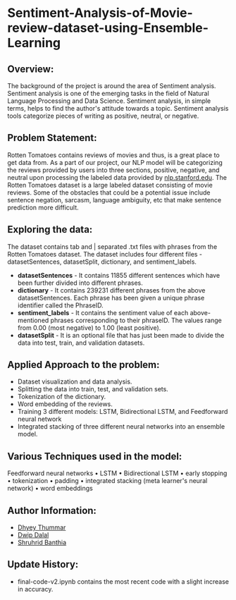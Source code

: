 # Sentiment-Analysis-of-Movie-review-dataset-using-Ensemble-Learning

## Overview:

The background of the project is around the area of Sentiment analysis. Sentiment analysis is one of the emerging tasks in the field of Natural Language Processing and Data Science. Sentiment analysis, in simple terms, helps to find the author&#39;s attitude towards a topic. Sentiment analysis tools categorize pieces of writing as positive, neutral, or negative.

## Problem Statement:

Rotten Tomatoes contains reviews of movies and thus, is a great place to get data from. As a part of our project, our NLP model will be categorizing the reviews provided by users into three sections, positive, negative, and neutral upon processing the labeled data provided by [nlp.stanford.edu](https://nlp.stanford.edu/sentiment/code.html). The Rotten Tomatoes dataset is a large labeled dataset consisting of movie reviews. Some of the obstacles that could be a potential issue include sentence negation, sarcasm, language ambiguity, etc that make sentence prediction more difficult.

## Exploring the data:

The dataset contains tab and | separated .txt files with phrases from the Rotten Tomatoes dataset. The dataset includes four different files - datasetSentences, datasetSplit, dictionary, and sentiment\_labels.

- **datasetSentences** - It contains 11855 different sentences which have been further divided into different phrases.
- **dictionary** - It contains 239231 different phrases from the above datasetSentences. Each phrase has been given a unique phrase identifier called the PhraseID.
- **sentiment\_labels** - It contains the sentiment value of each above-mentioned phrases corresponding to their phraseID. The values range from 0.00 (most negative) to 1.00 (least positive).
- **datasetSplit** - It is an optional file that has just been made to divide the data into test, train, and validation datasets.

## Applied Approach to the problem:

- Dataset visualization and data analysis.
- Splitting the data into train, test, and validation sets.
- Tokenization of the dictionary.
- Word embedding of the reviews.
- Training 3 different models: LSTM, Bidirectional LSTM, and Feedforward neural network
- Integrated stacking of three different neural networks into an ensemble model.

## Various Techniques used in the model:

Feedforward neural networks • LSTM • Bidirectional LSTM • early stopping • tokenization • padding • integrated stacking (meta learner&#39;s neural network) • word embeddings

## Author Information:

- [Dhyey Thummar](https://www.linkedin.com/in/dhyey-thummar-006682203/)
- [Dwip Dalal](https://www.linkedin.com/in/dwip-dalal-a7a440190/)
- [Shruhrid Banthia](https://www.linkedin.com/in/shruhrid-banthia-b9aa01203/)

## Update History:

- final-code-v2.ipynb contains the most recent code with a slight increase in accuracy.
